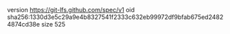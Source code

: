 version https://git-lfs.github.com/spec/v1
oid sha256:1330d3e5c29a9e4b8327541f2333c632eb99972df9bfab675ed24824874cd38e
size 525
